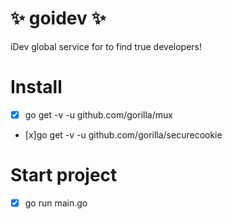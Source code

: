 # :sparkles: **goidev** :sparkles:
iDev global service for to find true developers!

# Install
- [x] go get -v -u github.com/gorilla/mux
- [x]go get -v -u github.com/gorilla/securecookie

# Start project
- [x] go run main.go
